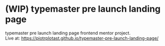 # (WIP) typemaster pre launch landing page
 typemaster pre launch landing page frontend mentor project. <br />
 Live at: https://piotrplotast.github.io/typemaster-pre-launch-landing-page/
